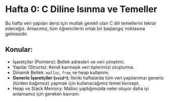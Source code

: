 # Hafta 0: C Diline Isınma ve Temeller
Bu hafta veri yapıları dersi için mutlak gerekli olan C dili temellerini tekrar edeceğiz. Amacımız, tüm öğrencilerin ortak bir başlangıç noktasına gelmesidir.
## Konular:
- İşaretçiler (Pointers): Bellek adresleri ve veri yönetimi.
- Yapılar (Structs): Kendi karmaşık veri tiplerimizi oluşturma.
- Dinamik Bellek: `malloc`, `free` ve heap kullanımı.
- **Generic İşaretçiler (`void*`):** İleriki haftalarda tüm veri yapılarımızı generic (türden bağımsız) yapmak için kullanacağımız temel konsept.
- Heap ve Stack Memory: Malloc yaptığımızda neler oluyor daha iyi anlamamız için gereken kavram.
